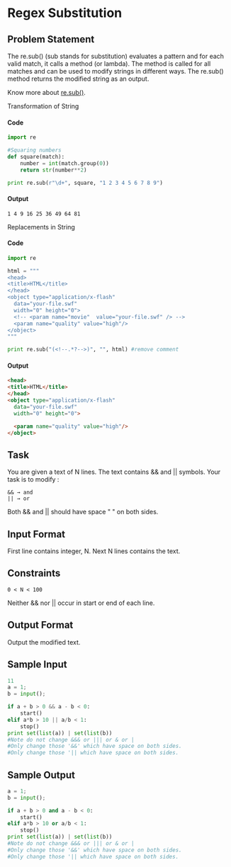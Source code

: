 # Regex Substitution

## Problem Statement

The re.sub() (sub stands for substitution) evaluates a pattern and for each valid match, it calls a method (or lambda).
The method is called for all matches and can be used to modify strings in different ways.
The re.sub() method returns the modified string as an output.

Know more about [re.sub()](https://docs.python.org/2/library/re.html#re.sub).

Transformation of String

#### Code
```python
import re

#Squaring numbers
def square(match):
    number = int(match.group(0))
    return str(number**2)

print re.sub(r"\d+", square, "1 2 3 4 5 6 7 8 9")
```
#### Output
```
1 4 9 16 25 36 49 64 81
```
Replacements in String

#### Code
```python
import re

html = """
<head>
<title>HTML</title>
</head>
<object type="application/x-flash"
  data="your-file.swf"
  width="0" height="0">
  <!-- <param name="movie"  value="your-file.swf" /> -->
  <param name="quality" value="high"/>
</object>
"""

print re.sub("(<!--.*?-->)", "", html) #remove comment
```
#### Output
```html
<head>
<title>HTML</title>
</head>
<object type="application/x-flash"
  data="your-file.swf"
  width="0" height="0">

  <param name="quality" value="high"/>
</object>
```
## Task

You are given a text of N lines. The text contains && and || symbols.
Your task is to modify :
```
&& → and
|| → or
```
Both && and || should have space " " on both sides.

## Input Format

First line contains integer, N.
Next N lines contains the text.

## Constraints
```
0 < N < 100
```
Neither && nor || occur in start or end of each line.

## Output Format

Output the modified text.

## Sample Input
```python
11
a = 1;
b = input();

if a + b > 0 && a - b < 0:
    start()
elif a*b > 10 || a/b < 1:
    stop()
print set(list(a)) | set(list(b))
#Note do not change &&& or ||| or & or |
#Only change those '&&' which have space on both sides.
#Only change those '|| which have space on both sides.
```
## Sample Output
```python
a = 1;
b = input();

if a + b > 0 and a - b < 0:
    start()
elif a*b > 10 or a/b < 1:
    stop()
print set(list(a)) | set(list(b))
#Note do not change &&& or ||| or & or |
#Only change those '&&' which have space on both sides.
#Only change those '|| which have space on both sides.
```
